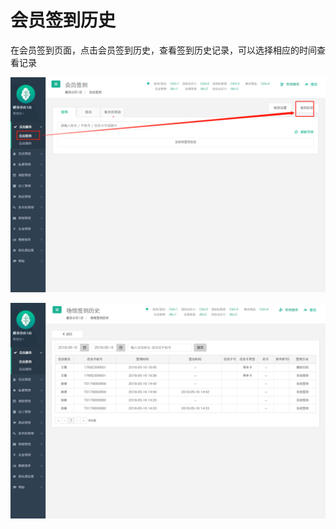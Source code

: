 # 会员签到历史

在会员签到页面，点击会员签到历史，查看签到历史记录，可以选择相应的时间查看记录

![](../.gitbook/assets/qian-dao-li-shi-1.png)

![](../.gitbook/assets/qian-dao-2.png)

